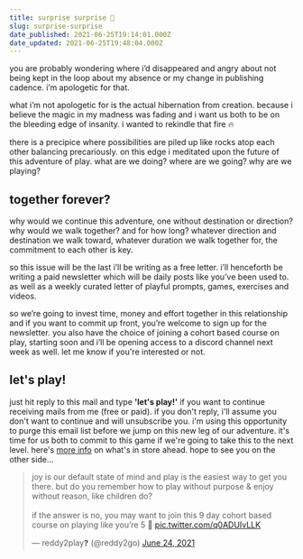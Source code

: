 ```yaml
---
title: surprise surprise 🎁
slug: surprise-surprise
date_published: 2021-06-25T19:14:01.000Z
date_updated: 2021-06-25T19:48:04.000Z
---
```


you are probably wondering where i’d disappeared and angry about not being kept in the loop about my absence or my change in publishing cadence. i’m apologetic for that. 

what i’m not apologetic for is the actual hibernation from creation. because i believe the magic in my madness was fading and i want us both to be on the bleeding edge of insanity. i wanted to rekindle that fire 🔥 

there is a precipice where possibilities are piled up like rocks atop each other balancing precariously. on this edge i meditated upon the future of this adventure of play. what are we doing? where are we going? why are we playing?

## together forever?

why would we continue this adventure, one without destination or direction? why would we walk together? and for how long? whatever direction and destination we walk toward, whatever duration we walk together for, the commitment to each other is key.

so this issue will be the last i’ll be writing as a free letter. i’ll henceforth be writing a paid newsletter which will be daily posts like you’ve been used to. as well as a weekly curated letter of playful prompts, games, exercises and videos.

so we’re going to invest time, money and effort together in this relationship and if you want to commit up front, you’re welcome to sign up for the newsletter. you also have the choice of joining a cohort based course on play, starting soon and i’ll be opening access to a discord channel next week as well. let me know if you're interested or not.

## let's play!

just hit reply to this mail and type **'let's play!'** if you want to continue receiving mails from me (free or paid). if you don't reply, i'll assume you don't want to continue and will unsubscribe you. i'm using this opportunity to purge this email list before we jump on this new leg of our adventure. it's time for us both to commit to this game if we're going to take this to the next level. here's [more info](/playpen) on what's in store ahead. hope to see you on the other side...

<blockquote class="twitter-tweet" data-theme="dark"><p lang="en" dir="ltr">joy is our default state of mind and play is the easiest way to get you there. but do you remember how to play without purpose &amp; enjoy without reason, like children do?<br><br>if the answer is no, you may want to join this 9 day cohort based course on playing like you’re 5 🥳 <a href="https://t.co/q0ADUIvLLK">pic.twitter.com/q0ADUIvLLK</a></p>&mdash; reddy2play❓ (@reddy2go) <a href="https://twitter.com/reddy2go/status/1408093391292821507?ref_src=twsrc%5Etfw">June 24, 2021</a></blockquote> <script async src="https://platform.twitter.com/widgets.js" charset="utf-8"></script>
